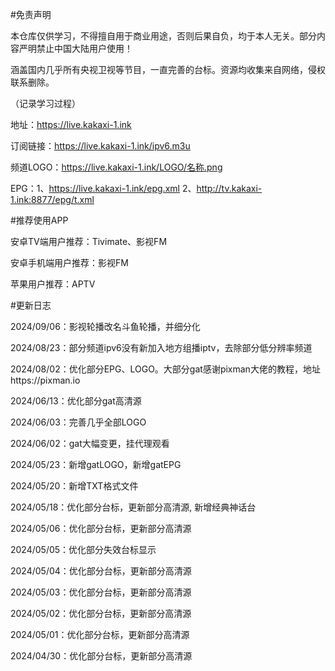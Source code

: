 #免责声明

本仓库仅供学习，不得擅自用于商业用途，否则后果自负，均于本人无关。部分内容严明禁止中国大陆用户使用！

涵盖国内几乎所有央视卫视等节目，一直完善的台标。资源均收集来自网络，侵权联系删除。



  （记录学习过程）

地址：https://live.kakaxi-1.ink

订阅链接：https://live.kakaxi-1.ink/ipv6.m3u

频道LOGO：https://live.kakaxi-1.ink/LOGO/名称.png

EPG：1、https://live.kakaxi-1.ink/epg.xml
   2、http://tv.kakaxi-1.ink:8877/epg/t.xml
   
     

#推荐使用APP

安卓TV端用户推荐：Tivimate、影视FM

安卓手机端用户推荐：影视FM

苹果用户推荐：APTV



#更新日志

2024/09/06：影视轮播改名斗鱼轮播，并细分化

2024/08/23：部分频道ipv6没有新加入地方组播iptv，去除部分低分辨率频道

2024/08/02：优化部分EPG、LOGO。大部分gat感谢pixman大佬的教程，地址https://pixman.io

2024/06/13：优化部分gat高清源

2024/06/03：完善几乎全部LOGO

2024/06/02：gat大幅变更，挂代理观看

2024/05/23：新增gatLOGO，新增gatEPG

2024/05/20：新增TXT格式文件

2024/05/18：优化部分台标，更新部分高清源, 新增经典神话台

2024/05/06：优化部分台标，更新部分高清源

2024/05/05：优化部分失效台标显示

2024/05/04：优化部分台标，更新部分高清源

2024/05/03：优化部分台标，更新部分高清源

2024/05/02：优化部分台标，更新部分高清源

2024/05/01：优化部分台标，更新部分高清源

2024/04/30：优化部分台标，更新部分高清源
